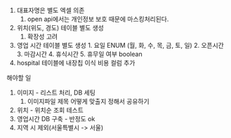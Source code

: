 1. 대표자명은 별도 엑셀 의존
	1. open api에서는 개인정보 보호 때문에 마스킹처리된다.
2. 위치(위도, 경도) 테이블 별도 생성
	1. 확장성 고려
3. 영업 시간 테이블 별도 생성
		1. 요일 ENUM (월, 화, 수, 목, 금, 토, 일)
		2. 오픈시간
		3. 마감시간
		4. 휴식시간
		5. 휴무일 여부 boolean
4. hospital 테이블에 내장칩 이식 비용 컬럼 추가

해야할 일
1. 이미지 - 리스트 처리, DB 세팅
	1. 이미지파일 제목 어떻게 맞출지 정해서 공유하기
2. 위치 - 위치순 조회 테스트
3. 영업시간 DB 구축 - 반정도 ok
4. 지역 시 제외(서울특별시 -> 서울)